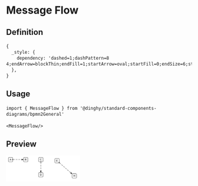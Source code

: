 # Message Flow

## Definition

```
{
  _style: { 
    dependency: 'dashed=1;dashPattern=8 4;endArrow=blockThin;endFill=1;startArrow=oval;startFill=0;endSize=6;startSize=4;html=1;',
  },
}
```

## Usage

```
import { MessageFlow } from '@dinghy/standard-components-diagrams/bpmn2General'

<MessageFlow/>
```

## Preview

<img src="./message-flow.png" width="200"/>
